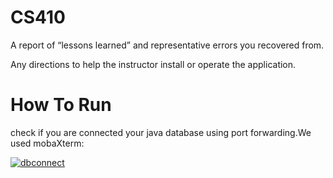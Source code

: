 # CS410
A report of “lessons learned” and representative errors you recovered from.

Any directions to help the instructor install or operate the application.
# How To Run
check if you are connected your java database using port forwarding.We used mobaXterm:


<a href="https://ibb.co/4NmpjF6"><img src="https://i.ibb.co/2KndjFD/dbconnect.png" alt="dbconnect" border="0"></a>
